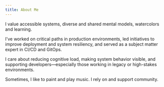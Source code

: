 ```yaml
---
title: About Me
---
```


I value accessible systems, diverse and shared mental models, watercolors and learning.

I've worked on critical paths in production environments, led initiatives to improve deployment and system resiliency, and served as a subject matter expert in CI/CD and GitOps.

I care about reducing cognitive load, making system behavior visible, and supporting developers—especially those working in legacy or high-stakes environments.

Sometimes, I like to paint and play music. I rely on and support community.
